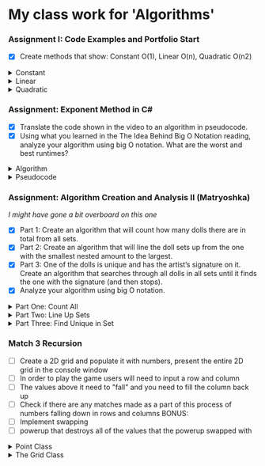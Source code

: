 # My class work for 'Algorithms'

### Assignment I: Code Examples and Portfolio Start
- [x] Create methods that show: Constant O(1), Linear O(n), Quadratic O(n2)

<details> 
<summary> Constant </summary>  

  ```
    Console.WriteLine(args[0]);
  ```
  accessing the first member of a list is always in <b> Constant Time </b>
</details>

<details>
<summary> Linear </summary>

  ```
  foreach (var s in args)
  {
    Console.WriteLine(s);
  }
  ```
  Going through all of a list is in <b> Linear Time </b>
</details>

<details>
<summary> Quadratic </summary> 
  
  ```
  foreach (var s in args)
  {
    foreach (var v in args)
    {
      Console.WriteLine(s + " " + v);
    }
  }
  ```
  Going through a list for each member in that list <sub> (looping through twice) </sub> is in <b> Quadratic Time </b>
</details>

### Assignment: Exponent Method in C#
- [x] Translate the code shown in the video to an algorithm in pseudocode.
- [x] Using what you learned in the The Idea Behind Big O Notation reading, analyze your algorithm using big O notation. What are the worst and best runtimes?

<details>
<summary> Algorithm </summary>

```
static int pow(int baseNum, int exponent) 
{
  var answer = 1;

  for (int i = 0; i < exponent; i++)
  {
    answer *= baseNum;
  }
  return answer;
}
```
</details>

<details>
<summary> Pseudocode </summary> 
This has a Big O of O(n), because the time scales based on how large the exponent is

1. Identify the base and the power
2. Create a temp var to hold the solution
3. For the power we loop through and multiply temp var by the base
4. Return the temp var
</details>

### Assignment: Algorithm Creation and Analysis II (Matryoshka)
  <i>I might have gone a bit overboard on this one</i>
  
- [X] Part 1: Create an algorithm that will count how many dolls there are in total from all sets.
- [X] Part 2: Create an algorithm that will line the doll sets up from the one with the smallest nested amount to the largest.
- [X] Part 3: One of the dolls is unique and has the artist’s signature on it. Create an algorithm that searches through all dolls in all sets until it finds the one with the signature (and then stops).
- [X] Analyze your algorithm using big O notation.

<details>
<summary>Part One: Count All</summary>  
  For this assignment I created a basic doll class that holds a reference to another doll class <i>(not unlike a linked list)</i>. 
  In the constructor for this class we take in an optional number, this number tells us how many dolls you want to create.
  In the constructor we recursivly call subtracting one from the inputted number.
  
  ```
    internal class NestingDoll
    {
      private readonly NestingDoll _innerDoll;
      private NestingDoll GetInnerDoll() { return _innerDoll; }
    
      public NestingDoll(int howManyInnerDolls = 1) 
      {
        _innerDoll = howManyInnerDolls <= 0 ? null : new NestingDoll(howManyInnerDolls - 1); 
      }

      public int CountInnerDolls()...
    }
  ```

  Then to get the actual count of inner dolls was simple, we know that the last doll will have an inner doll value of null.
  So we can loop through and increment an int and set the current doll to the old doll's inner doll.
  Once the current doll is null we have hit the end of the chain of dolls.

  ```
    public int CountInnerDolls()
    {
        var count = 0; 
        var currentDoll = this._innerDoll; 
        while (currentDoll != null) 
        {
            ++count; // We increment the count
            currentDoll = currentDoll.GetInnerDoll(); 
        }
        return count; 
    }
  ```

This gets us the number of dolls that are inside a doll and to get the total number of dolls inside a list of dolls we just have to loop through and count.
We set up a temp var named count that will hold our total number and loop through the list of dolls. we then add the current dolls count to the var.

```
  var count = 0;
  foreach (var doll in nestingDolls)
  {
    count += doll.CountInnerDolls();
  }
  Console.WriteLine($"Count: {count}");
```

This has a time complexity of O(n) since we only go through the list once here.
</details>
<details>
<summary>Part Two: Line Up Sets</summary>
  Here we want to take the list of dolls and line them up in order from smallest to largest. We continue to use the doll class from above.
  Since we are ordering a list I thought the best use of my time would be to use linq since its built to do that type of thing.

  ```
    IEnumerable<NestingDoll> smallestDolls = nestingDolls.OrderBy(dolls => dolls.CountInnerDolls());
    foreach (var doll in smallestDolls)
    {
      Console.WriteLine($"count: {doll.CountInnerDolls()}");
    }
  ```

  When it comes to sorting linq gives us the best time efficency of O(n<sup>2</sup>) since it uses bubble sort.
</details>
<details>
<summary>Part Three: Find Unique in Set</summary>
  Here we added a bool to the doll class that signifies that the doll is signed or not

  ```
  private bool _isSigned = false;
  ``` 

  ```
  public bool checkIfSigned()
  {
    return _isSigned;
  }
  ```

now that the doll has a signifier it is as simple as looping through the list of dolls and checking if the doll is signed.
if it is we can return that doll and do whatever we want with it.

```
public static NestingDoll findTheSignedOne(List<NestingDoll> nestingDolls)
    {
        foreach (var doll in nestingDolls)
        {
            Console.WriteLine($"count: {doll.CountInnerDolls()}");
            if (doll.checkIfSigned())
            {
                return doll;
            }
        }
    }
```

This only checks the outside doll for a signiture allowing it to be O(n) since at most it only takes however many dolls there are in total. 
if you wanted to be able to hide the signiture further in you would have to loop through each of the dolls inner dolls this would make the time O(n<sup>2</sup>).
</details>

### Match 3 Recursion
- [ ] Create a 2D grid and populate it with numbers, present the entire 2D grid in the console window
- [ ] In order to play the game users will need to input a row and column
- [ ] The values above it need to "fall" and you need to fill the column back up
- [ ] Check if there are any matches made as a part of this process of numbers falling down in rows and columns
BONUS:
- [ ] Implement swapping
- [ ] powerup that destroys all of the values that the powerup swapped with

<details>
<summary>Point Class</summary>
A simple class that holds a value of our choice and has some basic functions. points with a value of - are dead cells and will be replaced.
the get_random_value() function is used to fill the grid and replace the values at the top of the list.

```
class Point
{
    public string value;
    public Point(string value = "-")
    {
        this.value = value; 
    }

    public static String get_random_value()
    {
        Random random = new();
        return random.Next(1,5).ToString();
    }
}
```
</details>
<details>
<summary>The Grid Class</summary>
Our grid class is only created the once and we call functions on it to modify the values of the grid. The grid class holds a list of list of points "Point[][]".

In the constructor we require a width and a height for the grid size. we then assign the grid to the height with "new Point[Height][]"

```
internal class Grid {
    public Point[][] grid;
    public int score = 0;

    public Grid( int width, int height )
    {
        grid = new Point[height][]; // Set up the outside array
        for (var i = 0; i < grid.Length; i++) // Set up the inner arrays
        {
            grid[i] = new Point[width];
        }
        this.fill_grid();
    }

    private void fill_grid()...

    public Point get_value(int x, int y)...

    public (int, int) get_coordinate_from_point(Point p)...

    public void destroy_value(int x, int y)...

    public void update_value(int x, int y)...
    
    public List<List<Point>> check_match()...
}
```

Once we have created the grid we then call fill_grid() on it. In this function we loop through both the outer and inner lists and create a new point with random values.
This is why we created the static get_random_value() on the point class.

```
private void fill_grid()
{
    foreach (var t in this.grid)
    {
        for (var y = 0; y < t.Length; y++) 
        {
            t[y] = new Point(Point.get_random_value());
        }
    }
}
```

  <details>
  <summary>get_value()</summary>
  We take two values an x and a y. We check that the point accually exists before sending back the point at the coordinate.

  We use this to find the point the user selects and then we "destroy" the value.

  ```
  public Point get_value(int x, int y) 
  {
      if (x > this.grid.Length || y > this.grid[0].Length)
      {
          return null;
      }
      return this.grid[x][y];
  }
  ```
  </details>

  <details>
  <summary>get_coordinate_from_point()</summary>
  This is the inverse function from get_value(). this one takes in a Point and returns an x and y value.

  BUG: the result from this function actually ends up looking like (y, x) so when looking for y value later we should use item1 not item2

  ```
  public (int, int) get_coordinate_from_point(Point p)
  {
      var result = (-1, -1);
      for (var y = 0; y < this.grid.Length; y++)
      {
          for (var x = 0; x < this.grid[y].Length; x++)
          {
              if (this.grid[y][x] == p)
              {
                  result = (x, y);
              }
          }
      }
      return result;
  }
  ```
  </details>

  <details>
  <summary>destroy_value()</summary>
  As we said in the Point class, any point with the value of "-" is considered dead. So to destroy a Point we change the points value to "-"

  ```
  public void destroy_value(int x, int y)
  {
      this.grid[x][y].value = "-";
  }
  ```
  </details>

  <details>
  <summary>update_value()</summary>
  This function is called to do the drop-down effect. we loop through from the point that we "deleted". We check the y value of the point and make sure its not the top one.

  ```
  public void update_value(int x, int y)
  {
      if (x >= 1)
      {
          this.grid[x][y].value = this.grid[x - 1][y].value; 
      }
      if (x == 0) // if at the top we need a new random value
      {
          this.grid[x][y].value = Point.get_random_value();
          return; // we also want to escape the recursion when were at the top
      }
      this.update_value(x - 1, y); // as long as were not at the top of the list, we want to keep moving points down
  }
  ```
  </details>

  <details>
  <summary>check_match()</summary>
  we want to return a list of the matches.

  ```
  public List<List<Point>> check_match()
  {
      List<List<Point>> matches = [];

      // HORIZONTAL
      foreach (var row in this.grid)
      {   // [Point, Point, Point...]
          List<Point> match = [row[0]];
          for (var x = 1; x < row.Length; x++)
          {
            if (row[x].value != match[0].value && match.Count < 3)
          {
            match.Clear();
            match.Add(row[x]);
            continue;
          }
          if (row[x].value == match[0].value)
          {
            match.Add(row[x]);
          }
        }
        if (match.Count >= 3)
        {
          matches.Add(match);
        }
        else
        {
          match.Clear();
        }
      }
        
      // VERTICAL
      foreach (var p in this.grid.Last())
      {
        List<Point> match = [p]; // Starting point
        var y = this.get_coordinate_from_point(p).Item1;
        for (var x = (this.grid.Length - 1); x > 0; x--)
        {
          if (this.grid[x][y].value != match[0].value && match.Count < 3)
          {
            match.Clear();
            match.Add(this.grid[x][y]);
            continue;
          }

          if (this.grid[x][y].value == match[0].value)
          {
            match.Add(this.grid[x][y]);
          }
        }
        if (match.Count >= 3)
        {
          matches.Add(match);
        }
        else
        {
          match.Clear();
        }
    }    
    return matches;
  }
  ```
  </details>
</details>
